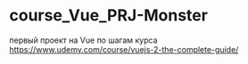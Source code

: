 # course_Vue_PRJ-Monster
первый проект на Vue
по шагам курса https://www.udemy.com/course/vuejs-2-the-complete-guide/
